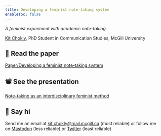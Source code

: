 ```yaml
---
title: Developing a feminist note-taking system
enableToc: false
---
```


*A feminist experiment with academic note-taking.*

[Kit Chokly](https://kitchokly.com), PhD Student in Communication Studies, McGill University

## 📖 Read the paper

[Paper/Developing a feminist note-taking system](Paper/Developing%20a%20feminist%20note-taking%20system.md)

## 📽️ See the presentation

[Note-taking as an interdisciplinary feminist method](Presentation/Note-taking%20as%20an%20interdisciplinary%20feminist%20method.md)

## 👋 Say hi

Send me an email at kit.chokly@mail.mcgill.ca (most reliable) or follow me on [Mastodon](https://zirk.us/@kitchokly) (less reliable) or [Twitter](https://twitter.com/kitchokly) (least reliable)
